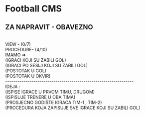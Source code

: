 # Football CMS
## ZA NAPRAVIT - OBAVEZNO
<br/>
VIEW - (0/7) 
<br/>
PROCEDURE- (4/10) <br/>
IMAMO => <br/> (IGRACI KOJI SU ZABILI GOL) <br/>
	  (IGRACI PO SESIJI KOJI SU ZABILI GOL) <br/>
	  (POSTOTAK U GOL) <br/>
	  (POSTOTAK U OKVIR) <br/>
---------------------------------------------------------------- <br/>
IDEJA : <br/>
	  (ISPISE IGRACE U PRVOM TIMU, DRUGOM) <br/>
	  (ISPISUJE TRENERE U OBA TIMA) <br/>
	  (PROSJECNO GODIŠTE IGRACA TIM-1 , TIM-2) <br/>
	  (PROCEDURA KOJA ZAPISUJE SVE IGRACE KOJI SU ZABILI GOL) <br/>

